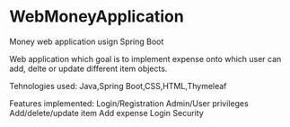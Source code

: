 # WebMoneyApplication
Money web application usign Spring Boot


Web application which goal is to implement expense onto which user can add, delte or update different item objects.

Tehnologies used:
Java,Spring Boot,CSS,HTML,Thymeleaf

Features implemented:
Login/Registration
Admin/User privileges
Add/delete/update item
Add expense
Login Security
